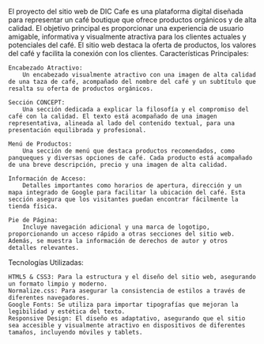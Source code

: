 El proyecto del sitio web de DIC Cafe es una plataforma digital diseñada para representar un café boutique que ofrece productos orgánicos y de alta calidad. El objetivo principal es proporcionar una experiencia de usuario amigable, informativa y visualmente atractiva para los clientes actuales y potenciales del café. El sitio web destaca la oferta de productos, los valores del café y facilita la conexión con los clientes.
Características Principales:

    Encabezado Atractivo:
        Un encabezado visualmente atractivo con una imagen de alta calidad de una taza de café, acompañado del nombre del café y un subtítulo que resalta su oferta de productos orgánicos.

    Sección CONCEPT:
        Una sección dedicada a explicar la filosofía y el compromiso del café con la calidad. El texto está acompañado de una imagen representativa, alineada al lado del contenido textual, para una presentación equilibrada y profesional.

    Menú de Productos:
        Una sección de menú que destaca productos recomendados, como panqueques y diversas opciones de café. Cada producto está acompañado de una breve descripción, precio y una imagen de alta calidad.

    Información de Acceso:
        Detalles importantes como horarios de apertura, dirección y un mapa integrado de Google para facilitar la ubicación del café. Esta sección asegura que los visitantes puedan encontrar fácilmente la tienda física.

    Pie de Página:
        Incluye navegación adicional y una marca de logotipo, proporcionando un acceso rápido a otras secciones del sitio web. Además, se muestra la información de derechos de autor y otros detalles relevantes.

Tecnologías Utilizadas:

    HTML5 & CSS3: Para la estructura y el diseño del sitio web, asegurando un formato limpio y moderno.
    Normalize.css: Para asegurar la consistencia de estilos a través de diferentes navegadores.
    Google Fonts: Se utiliza para importar tipografías que mejoran la legibilidad y estética del texto.
    Responsive Design: El diseño es adaptativo, asegurando que el sitio sea accesible y visualmente atractivo en dispositivos de diferentes tamaños, incluyendo móviles y tablets.
